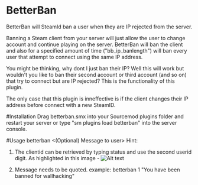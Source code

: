 # BetterBan
BetterBan will SteamId ban a user when they are IP rejected from the server.

Banning a Steam client from your server will just allow the user to change account and continue playing on the server. BetterBan will ban the client and also for a specified amount of time ("bb_ip_banlength") will ban every user that attempt to connect using the same IP address.

You might be thinking, why dont I just ban their IP? Well this will work but wouldn't you like to ban their second account or third account (and so on) that try to connect but are IP rejected? This is the functionality of this plugin. 

The only case that this plugin is inneffective is if the client changes their IP address before connect with a new SteamID.

#Installation
Drag betterban.smx into your Sourcemod plugins folder and restart your server or type "sm plugins load betterban" into the server console.

#Usage
betterban <clientid> <(Optional) Message to user>
Hint:

1. The clientid can be retrieved by typing status and use the second userid digit. 
As highlighted in this image - ![Alt text](http://puu.sh/tcQLn/61d6bcb848.png "Status Output")

2. Message needs to be quoted.
example: 
betterban 1 "You have been banned for wallhacking"
